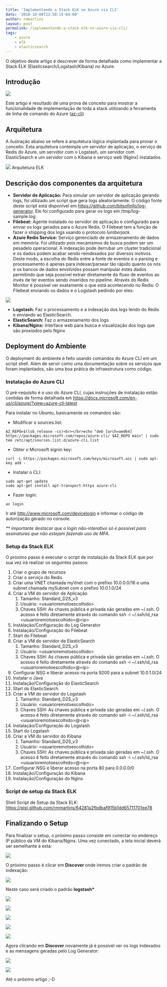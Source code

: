 ```yaml
---
title: 'Implementando a Stack ELK no Azure via CLI'
date: '2018-10-08T23:58:15-04:00'
author: rmmartins
layout: post
permalink: /implementando-a-stack-elk-no-azure-via-cli/
tags:
    - azure
    - elk
    - elasticsearch
---
```


O objetivo deste artigo é descrever de forma detalhada como implementar a Stack ELK (Elasticsearch/Logstash/Kibana) no Azure.

## Introdução

![](../wp-content/uploads/2018/10/elk-stack.png)

Este artigo é resultado de uma prova de conceito para mostrar a funcionalidade de implementação de toda a stack utilizando a ferramenta de linha de comando do Azure ([az-cli](https://docs.microsoft.com/pt-br/cli/azure))

## Arquitetura

A ilustração abaixo se refere à arquitetura lógica implantada para provar o conceito. Esta arquitetura contempla um servidor de aplicação, o serviço de Redis do Azure, um servidor com o Logstash, um servidor com ElasticSearch e um servidor com o Kibana e serviço web (Nginx) instalados.

![](../wp-content/uploads/2018/10/elk.png)
Arquitetura ELK

## Descrição dos componentes da arquitetura

- **Servidor de Aplicação:** Para simular um servidor de aplicação gerando logs, foi utilizado um script que gera logs aleatoriamente. O código fonte deste script está disponível em <https://github.com/bitsofinfo/log-generator>. Ele foi configurado para gerar os logs em /tmp/log-sample.log.
- **Filebeat:** Agente instalado no servidor de aplicação e configurado para enviar os logs gerados para o Azure Redis. O Filebeat tem a função de fazer o shipping dos logs usando o protocolo *lumberjack*.
- **Azure Redis Service:** Serviço gerenciado de armazenamento de dados em memória. Foi utilizado pois mecanismos de busca podem ser um pesadelo operacional. A indexação pode derrubar um cluster tradicional e os dados podem acabar sendo reindexados por diversos motivos. Deste modo, a escolha do Redis entre a fonte de eventos e o parsing e processamento é apenas para indexar/parsear tão rápido quanto os nós e os bancos de dados envolvidos possam manipular estes dados permitindo que seja possível extrair diretamente do fluxo de eventos ao invés de ter eventos sendo inseridos no pipeline. Através do Redis Monitor é possível ver exatamente o que está acontecendo no Redis: O Filebeat enviando os dados e o Logstash pedindo por eles:

![](../wp-content/uploads/2018/10/redis-monitor.png)

- **Logstash:** Faz o processamento e a indexação dos logs lendo do Redis e enviando ao ElasticSearch.
- **ElasticSearch:** Faz o armazenamento dos logs
- **Kibana/Nginx:** Interface web para busca e visualização dos logs que são *proxiados* pelo Nginx

## Deployment do Ambiente

O deployment do ambiente é feito usando comandos do Azure CLI em um script shell. Além de servir como uma documentação sobre os serviços que foram implantados, são uma boa prática de infraestrutura como código.

### Instalação do Azure CLI

O pré-requisito é o uso do Azure CLI, cujas instruções de instalação estão contidas de forma detalhada em <https://docs.microsoft.com/en-us/cli/azure/?view=azure-cli-latest>



Para instalar no Ubuntu, basicamente os comandos são:

- Modificar o sources.list:

```
AZ_REPO=$(lsb_release -cs)<br></br>echo "deb [arch=amd64] https://packages.microsoft.com/repos/azure-cli/ $AZ_REPO main" | sudo tee /etc/apt/sources.list.d/azure-cli.list
```

- Obter o Microsoft signin key:

```
curl -L https://packages.microsoft.com/keys/microsoft.asc | sudo apt-key add -
```

- Instalar o CLI:

```
sudo apt-get update
sudo apt-get install apt-transport-https azure-cli
```

- Fazer login:

```
az login
```

Ir até <http://www.microsoft.com/devicelogin> e informar o código de autorização gerado no console.

*\*\* Importante destacar que o login não-interativo só é possível para assinaturas que não estejam fazendo uso de MFA.*


### Setup da Stack ELK

O próximo passo é executar o script de instalação da Stack ELK que por sua vez irá realizar os seguintes passos:

1. Criar o grupo de recursos
2. Criar o serviço do Redis
3. Criar uma VNET chamada myVnet com o prefixo 10.0.0.0/16 e uma subnet chamada mySubnet com o prefixo 10.0.1.0/24
4. Criar a VM do servidor de Aplicação 
    1. Tamanho: Standard\_D2S\_v3
    2. Usuário: &lt;usuarioremotoescolhido&gt;
    3. Chaves SSH: As chaves pública e privada são geradas em ~/.ssh. O acesso é feito diretamente através do comando ssh -i ~/.ssh/id\_rsa &lt;usuarioremotoescolhido&gt;@&lt;ip&gt;
5. Instalação/Configuração do Log Generator
6. Instalação/Configuração do Filebeat
7. Start do Filebeat
8. Criar a VM do servidor de ElasticSearch 
    1. Tamanho: Standard\_D2S\_v3
    2. Usuário: &lt;usuarioremotoescolhido&gt;
    3. Chaves SSH: As chaves pública e privada são geradas em ~/.ssh. O acesso é feito diretamente através do comando ssh -i ~/.ssh/id\_rsa &lt;usuarioremotoescolhido&gt;@&lt;ip&gt;
9. Configurar NSG e liberar acesso na porta 9200 para a subnet 10.0.1.0/24
10. Instalar o Java
11. Instalação/Configuração do ElasticSearch
12. Start do ElasticSearch
13. Criar a VM do servidor do Logstash 
    1. Tamanho: Standard\_D2S\_v3
    2. Usuário: &lt;usuarioremotoescolhido&gt;
    3. Chaves SSH: As chaves pública e privada são geradas em ~/.ssh. O acesso é feito diretamente através do comando ssh -i ~/.ssh/id\_rsa &lt;usuarioremotoescolhido&gt;@&lt;ip&gt;
14. Instalação/Configuração do Logstash
15. Start do Logstash
16. Criar a VM do servidor do Kibana 
    1. Tamanho: Standard\_D2S\_v3
    2. Usuário: &lt;usuarioremotoescolhido&gt;
    3. Chaves SSH: As chaves pública e privada são geradas em ~/.ssh. O acesso é feito diretamente através do comando ssh -i ~/.ssh/id\_rsa &lt;usuarioremotoescolhido&gt;@&lt;ip&gt;
17. Configurar NSG e liberar acesso na porta 80 para 0.0.0.0/0
18. Instalação/Configuração do Kibana
19. Instalação/Configuração do Nginx

### Script de setup da Stack ELK

Shell Script de Setup da Stack ELK: <https://gist.github.com/rmmartins/64281a2fbdbaf915b1dd65711701ee78>

## Finalizando o Setup

Para finalizar o setup, o próximo passo consiste em conectar no endereço IP público da VM do Kibana/Nginx. Uma vez conectado, a tela inicial deverá ser semelhante à esta:

![](../wp-content/uploads/2018/10/kibana-1.png)

O próximo passo é clicar em **Discover** onde iremos criar o padrão de indexação:

![](../wp-content/uploads/2018/10/kibana-2.png)

Neste caso será criado o padrão **logstash\***

![](../wp-content/uploads/2018/10/kibana-3.png)

![](../wp-content/uploads/2018/10/kibana-4.png)

![](/..wp-content/uploads/2018/10/kibana-5.png)

![](../wp-content/uploads/2018/10/kibana-6.png)

![](/wp-content/uploads/2018/10/kibana-7.png)

Agora clicando em ****Discover**** novamente já é possível ver os logs indexados e as mensagens geradas pelo Log Generator:

![](../wp-content/uploads/2018/10/kibana-8.png)

![](../wp-content/uploads/2018/10/kibana-9.png)

Até o próximo artigo ;-D
